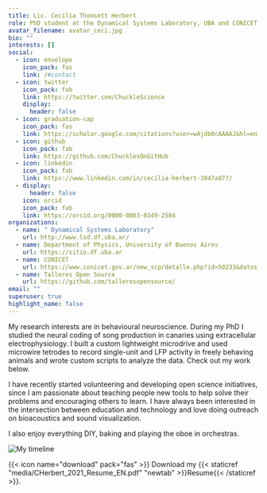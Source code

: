 ```yaml
---
title: Lic. Cecilia Thomsett Herbert
role: PhD student at the Dynamical Systems Laboratory, UBA and CONICET
avatar_filename: avatar_ceci.jpg
bio: ""
interests: []
social:
  - icon: envelope
    icon_pack: fas
    link: /#contact
  - icon: twitter
    icon_pack: fab
    link: https://twitter.com/ChuckleScience
    display:
      header: false
  - icon: graduation-cap
    icon_pack: fas
    link: https://scholar.google.com/citations?user=wAjdb0cAAAAJ&hl=en
  - icon: github
    icon_pack: fab
    link: https://github.com/ChucklesOnGitHub
  - icon: linkedin
    icon_pack: fab
    link: https://www.linkedin.com/in/cecilia-herbert-3847a877/
  - display:
      header: false
    icon: orcid
    icon_pack: fab
    link: https://orcid.org/0000-0003-0349-2584
organizations:
  - name: " Dynamical Systems Laboratory"
    url: http://www.lsd.df.uba.ar/
  - name: Department of Physics, University of Buenos Aires
    url: https://sitio.df.uba.ar
  - name: CONICET
    url: https://www.conicet.gov.ar/new_scp/detalle.php?id=50233&datos_academicos=yes
  - name: Talleres Open Source
    url: https://github.com/talleresopensource/
email: ""
superuser: true
highlight_name: false
---
```

My research interests are in behavioural neuroscience. During my PhD I studied the neural coding of song production in canaries using extracellular electrophysiology. I built a custom lightweight microdrive and used microwire tetrodes to record single-unit and LFP activity in freely behaving animals and wrote custom scripts to analyze the data. Check out my work below.

I have recently started volunteering and developing open science initiatives, since I am passionate about teaching people new tools to help solve their problems and encouraging others to learn. I have always been interested in the intersection between education and technology and love doing outreach on bioacoustics and sound visualization.

I also enjoy everything DIY, baking and playing the oboe in orchestras.

![My timeline](/media/Timeline_edited_withlogos_transp.png)

{{< icon name="download" pack="fas" >}} Download my {{< staticref "media/CHerbert_2021_Resume_EN.pdf" "newtab" >}}Resume{{< /staticref >}}.
